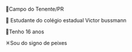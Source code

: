 📍Campo do Tenente/PR

🏫 Estudante do colégio estadual Victor bussmann

🎂Tenho 16 anos

♓Sou do signo de peixes
